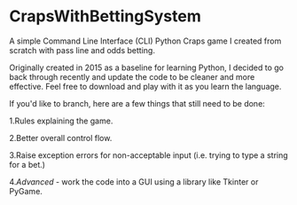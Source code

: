 # CrapsWithBettingSystem
A simple Command Line Interface (CLI) Python Craps game I created from scratch with pass line and odds betting.

Originally created in 2015 as a baseline for learning Python, I decided to go back through recently and update the code to be cleaner and more effective. Feel free to download and play with it as you learn the language.

If you'd like to branch, here are a few things that still need to be done:

1.Rules explaining the game.

2.Better overall control flow.

3.Raise exception errors for non-acceptable input (i.e. trying to type a string for a bet.)

4.*Advanced* - work the code into a GUI using a library like Tkinter or PyGame.


